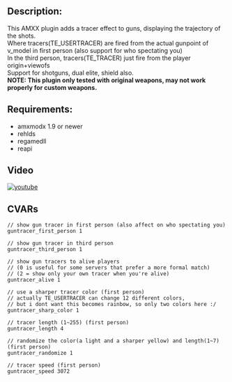 ## Description:
This AMXX plugin adds a tracer effect to guns, displaying the trajectory of the shots. \
Where tracers(TE_USERTRACER) are fired from the actual gunpoint of v_model in first person (also support for who spectating you) \
In the third person, tracers(TE_TRACER) just fire from the player origin+viewofs \
Support for shotguns, dual elite, shield also. \
**NOTE: This plugin only tested with original weapons, may not work properly for custom weapons.**

## Requirements:
- amxmodx 1.9 or newer
- rehlds
- regamedll
- reapi

## Video
[![youtube](https://img.youtube.com/vi/6W1q6nwriDw/0.jpg)](https://www.youtube.com/watch?v=6W1q6nwriDw)

## CVARs
```pawn
// show gun tracer in first person (also affect on who spectating you)
guntracer_first_person 1

// show gun tracer in third person
guntracer_third_person 1

// show gun tracers to alive players
// (0 is useful for some servers that prefer a more formal match)
// (2 = show only your own tracer when you're alive)
guntracer_alive 1

// use a sharper tracer color (first person)
// actually TE_USERTRACER can change 12 different colors,
// but i dont want this becomes rainbow, so only two colors here :/
guntracer_sharp_color 1

// tracer length (1~255) (first person)
guntracer_length 4

// randomize the color(a light and a sharper yellow) and length(1~7) (first person)
guntracer_randomize 1

// tracer speed (first person)
guntracer_speed 3072
```